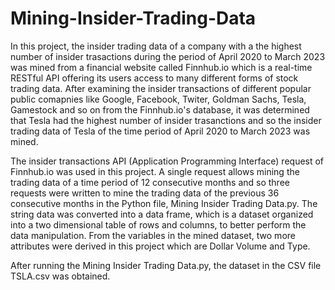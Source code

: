 # Mining-Insider-Trading-Data
In this project, the insider trading data of a company with a the highest number of insider trasactions during the period of April 2020 to March 2023 was mined from a financial website called Finnhub.io which is a real-time RESTful API offering its users access to many different forms of stock trading data. After examining the insider transactions of different popular public comapnies like Google, Facebook, Twiter, Goldman Sachs, Tesla, Gamestock and so on from the Finnhub.io's database, it was determined that Tesla had the highest number of insider trasanctions and so the insider trading data of Tesla of the time period of April 2020 to March 2023 was mined.

The insider transactions API (Application Programming Interface) request of Finnhub.io was used in this project. A single request allows mining the trading data of a time period of 12 consecutive months and so three requests were written to mine the trading data of the previous 36 consecutive months in the Python file, Mining Insider Trading Data.py. The string data was converted into a data frame, which is a dataset organized into a two dimensional table of rows and columns, to better perform the data manipulation. From the variables in the mined dataset, two more attributes were derived in this project which are Dollar Volume and Type. 

After running the Mining Insider Trading Data.py, the dataset in the CSV file TSLA.csv was obtained.
